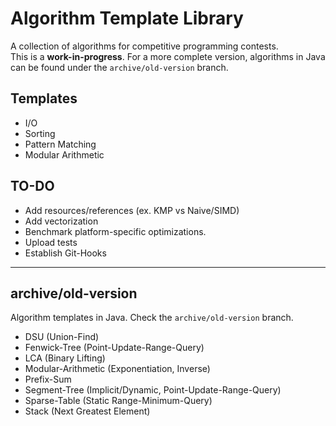 # Algorithm Template Library
A collection of algorithms for competitive programming contests.  
This is a **work-in-progress**. For a more complete version, algorithms in Java can be found under the `archive/old-version` branch.

## Templates
- I/O
- Sorting
- Pattern Matching
- Modular Arithmetic

## TO-DO
- Add resources/references (ex. KMP vs Naive/SIMD)
- Add vectorization
- Benchmark platform-specific optimizations.
- Upload tests
- Establish Git-Hooks

---

## archive/old-version
Algorithm templates in Java. Check the `archive/old-version` branch.
- DSU (Union-Find)
- Fenwick-Tree (Point-Update-Range-Query)
- LCA (Binary Lifting)
- Modular-Arithmetic (Exponentiation, Inverse)
- Prefix-Sum
- Segment-Tree (Implicit/Dynamic, Point-Update-Range-Query)
- Sparse-Table (Static Range-Minimum-Query)
- Stack (Next Greatest Element)
